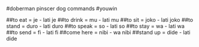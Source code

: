 #doberman pinscer dog commands
#youwin 

##to eat 	= je - lati je
##to drink 	= mu - lati mu
##to sit 	= joko - lati joko 
##to stand 	= duro - lati duro
##to speak 	= so - lati so
##to stay 	= wa - lati wa
##to send 	= fi - lati fi
##come here 	= nibi - wa nibi
##stand up 	= dide - lati dide
